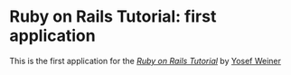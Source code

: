# Ruby on Rails Tutorial: first application

This is the first application for the
[*Ruby on Rails Tutorial*](http://railstutorial.org/)
by [Yosef Weiner](https://www.facebook.com/yosef.weiner)

